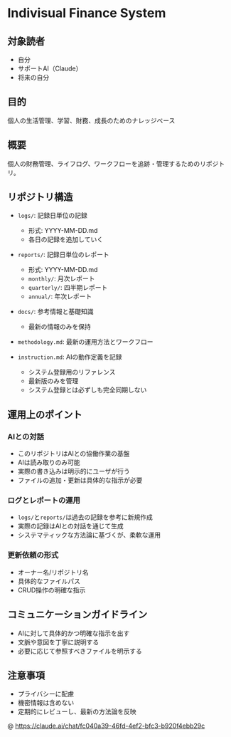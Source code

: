 # Indivisual Finance System

## 対象読者
- 自分
- サポートAI（Claude）
- 将来の自分

## 目的
個人の生活管理、学習、財務、成長のためのナレッジベース

## 概要
個人の財務管理、ライフログ、ワークフローを追跡・管理するためのリポジトリ。

## リポジトリ構造

- `logs/`: 記録日単位の記録
  - 形式: YYYY-MM-DD.md
  - 各日の記録を追加していく

- `reports/`: 記録日単位のレポート
  - 形式: YYYY-MM-DD.md
  - `monthly/`: 月次レポート
  - `quarterly/`: 四半期レポート
  - `annual/`: 年次レポート

- `docs/`: 参考情報と基礎知識
  - 最新の情報のみを保持

- `methodology.md`: 最新の運用方法とワークフロー

- `instruction.md`: AIの動作定義を記録
  - システム登録用のリファレンス
  - 最新版のみを管理
  - システム登録とは必ずしも完全同期しない


## 運用上のポイント

### AIとの対話
- このリポジトリはAIとの協働作業の基盤
- AIは読み取りのみ可能
- 実際の書き込みは明示的にユーザが行う
- ファイルの追加・更新は具体的な指示が必要

### ログとレポートの運用
- `logs/`と`reports/`は過去の記録を参考に新規作成
- 実際の記録はAIとの対話を通じて生成
- システマティックな方法論に基づくが、柔軟な運用

### 更新依頼の形式
- オーナー名/リポジトリ名
- 具体的なファイルパス
- CRUD操作の明確な指示

## コミュニケーションガイドライン
- AIに対して具体的かつ明確な指示を出す
- 文脈や意図を丁寧に説明する
- 必要に応じて参照すべきファイルを明示する

## 注意事項
- プライバシーに配慮
- 機密情報は含めない
- 定期的にレビューし、最新の方法論を反映

@ https://claude.ai/chat/fc040a39-46fd-4ef2-bfc3-b920f4ebb29c

